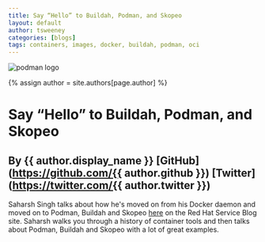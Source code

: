 ```yaml
---
title: Say “Hello” to Buildah, Podman, and Skopeo 
layout: default
author: tsweeney 
categories: [blogs]
tags: containers, images, docker, buildah, podman, oci
---
```

![podman logo](https://podman.io/images/podman.svg)

{% assign author = site.authors[page.author] %}

# Say “Hello” to Buildah, Podman, and Skopeo 
## By {{ author.display_name }} [GitHub](https://github.com/{{ author.github }}) [Twitter](https://twitter.com/{{ author.twitter }})

Saharsh Singh talks about how he's moved on from his Docker daemon and moved on to Podman, Buildah and Skopeo [here](https://servicesblog.redhat.com/2019/10/09/say-hello-to-buildah-podman-and-skopeo/?sc_cid=701f2000000txokAAA&utm_source=bambu&utm_medium=social&utm_campaign=abm) on the Red Hat Service Blog site.  Saharsh walks you through a history of container tools and then talks about Podman, Buildah and Skopeo with a lot of great examples. 

